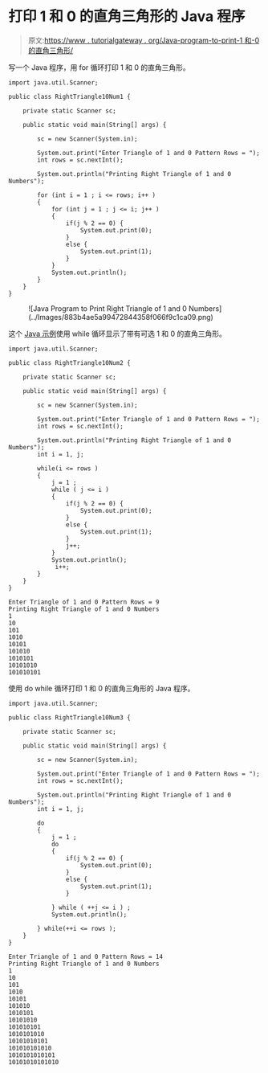 # 打印 1 和 0 的直角三角形的 Java 程序

> 原文:[https://www . tutorialgateway . org/Java-program-to-print-1 和-0 的直角三角形/](https://www.tutorialgateway.org/java-program-to-print-right-triangle-of-1-and-0/)

写一个 Java 程序，用 for 循环打印 1 和 0 的直角三角形。

```
import java.util.Scanner;

public class RightTriangle10Num1 {

	private static Scanner sc;

	public static void main(String[] args) {

		sc = new Scanner(System.in);	

		System.out.print("Enter Triangle of 1 and 0 Pattern Rows = ");
		int rows = sc.nextInt();

		System.out.println("Printing Right Triangle of 1 and 0 Numbers");

		for (int i = 1 ; i <= rows; i++ ) 
		{
			for (int j = 1 ; j <= i; j++ ) 	
			{
				if(j % 2 == 0) {
					System.out.print(0);
				}
				else {
					System.out.print(1);
				}
			}
			System.out.println();
		}
	}
}
```

<figure class="wp-block-image size-large">![Java Program to Print Right Triangle of 1 and 0 Numbers](../Images/883b4ae5a99472844358f066f9c1ca09.png)</figure>

这个 [Java 示例](https://www.tutorialgateway.org/learn-java-programs/)使用 while 循环显示了带有可选 1 和 0 的直角三角形。

```
import java.util.Scanner;

public class RightTriangle10Num2 {

	private static Scanner sc;

	public static void main(String[] args) {

		sc = new Scanner(System.in);	

		System.out.print("Enter Triangle of 1 and 0 Pattern Rows = ");
		int rows = sc.nextInt();

		System.out.println("Printing Right Triangle of 1 and 0 Numbers");
		int i = 1, j; 

		while(i <= rows ) 
		{
			j = 1 ;
			while ( j <= i ) 	
			{
				if(j % 2 == 0) {
					System.out.print(0);
				}
				else {
					System.out.print(1);
				}
				j++;
			}
			System.out.println();
			 i++;
		}
	}
}
```

```
Enter Triangle of 1 and 0 Pattern Rows = 9
Printing Right Triangle of 1 and 0 Numbers
1
10
101
1010
10101
101010
1010101
10101010
101010101
```

使用 do while 循环打印 1 和 0 的直角三角形的 Java 程序。

```
import java.util.Scanner;

public class RightTriangle10Num3 {

	private static Scanner sc;

	public static void main(String[] args) {

		sc = new Scanner(System.in);	

		System.out.print("Enter Triangle of 1 and 0 Pattern Rows = ");
		int rows = sc.nextInt();

		System.out.println("Printing Right Triangle of 1 and 0 Numbers");
		int i = 1, j; 

		do
		{
			j = 1 ;
			do	
			{
				if(j % 2 == 0) {
					System.out.print(0);
				}
				else {
					System.out.print(1);
				}

			} while ( ++j <= i ) ;
			System.out.println();

		} while(++i <= rows );
	}
}
```

```
Enter Triangle of 1 and 0 Pattern Rows = 14
Printing Right Triangle of 1 and 0 Numbers
1
10
101
1010
10101
101010
1010101
10101010
101010101
1010101010
10101010101
101010101010
1010101010101
10101010101010
```